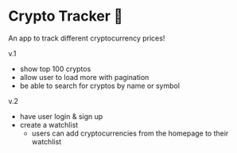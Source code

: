 # Crypto Tracker 🚀

An app to track different cryptocurrency prices!

v.1
- show top 100 cryptos
- allow user to load more with pagination
- be able to search for cryptos by name or symbol

v.2
- have user login & sign up
- create a watchlist
    - users can add cryptocurrencies from the homepage to their watchlist
